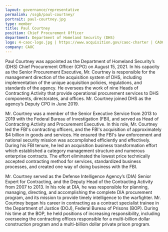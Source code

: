 ```yaml
---
layout: governance/representative
permalink: /ssgb/paul-courtney/
portrait: paul-courtney.jpg
type: member
title: Paul Courtney
position: Chief Procurement Officer
department: Department of Homeland Security (DHS)
logo: 4-caoc-logo.jpg | https://www.acquisition.gov/caoc-charter | CAOC
company: CAOC
---
```


Paul Courtney was appointed as the Department of Homeland Security’s (DHS) Chief Procurement Officer (CPO) on August 15, 2021. In his capacity as the Senior Procurement Executive, Mr. Courtney is responsible for the management direction of the acquisition system of DHS, including implementation of the unique acquisition policies, regulations, and standards of the agency. He oversees the work of nine Heads of Contracting Activity that provide operational procurement services to DHS components, directorates, and offices. Mr. Courtney joined DHS as the agency’s Deputy CPO in June 2019. 

Mr. Courtney was a member of the Senior Executive Service from 2013 to 2019 with the Federal Bureau of Investigation (FBI), and served as Head of Contracting Activity and Procurement Executive. In this role, Mr. Courtney led the FBI's contracting officers, and the FBI's acquisition of approximately $4 billion in goods and services. He ensured the FBI's law enforcement and national security mission was accomplished efficiently and effectively. During his FBI tenure, he led an acquisition business transformation effort which established a category management structure and numerous enterprise contracts. The effort eliminated the lowest price technically accepted contracting method for services, standardized business processes, and created one way of doing business with the FBI. 

Mr. Courtney served as the Defense Intelligence Agency’s (DIA) Senior Expert for Contracting, and the Deputy Head of the Contracting Activity from 2007 to 2013. In his role at DIA, he was responsible for planning, managing, directing, and accomplishing the complete DIA procurement program, and its mission to provide timely intelligence to the warfighter. Mr. Courtney began his career in contracting as a contract specialist trainee in the Department of Justice (DOJ), Federal Bureau of Prisons (BOP). During his time at the BOP, he held positions of increasing responsibility, including overseeing the contracting offices responsible for a multi-billion dollar construction program and a multi-billion dollar private prison program.
